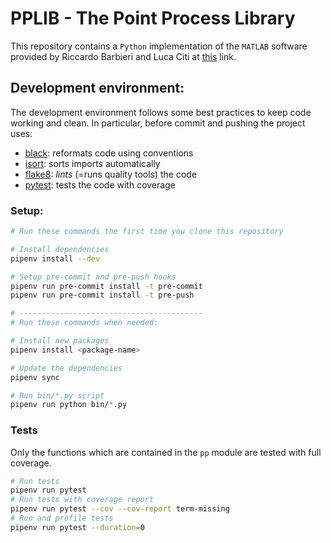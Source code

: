 # PPLIB - The Point Process Library

This repository contains a `Python` implementation of the `MATLAB` software provided by Riccardo Barbieri and Luca Citi at [this](http://users.neurostat.mit.edu/barbieri/pphrv) link.

## Development environment:

The development environment follows some best practices to keep code working and clean. In particular, before commit and pushing the project uses:
- [black](https://github.com/psf/black): reformats code using conventions
- [isort](https://github.com/timothycrosley/isort): sorts imports automatically
- [flake8](https://github.com/PyCQA/flake8): _lints_ (=runs quality tools) the code
- [pytest](https://github.com/pytest-dev/pytest): tests the code with coverage


### Setup:
```bash
# Run these commands the first time you clone this repository

# Install dependencies
pipenv install --dev

# Setup pre-commit and pre-push hooks
pipenv run pre-commit install -t pre-commit
pipenv run pre-commit install -t pre-push

# -----------------------------------------
# Run these commands when needed:

# Install new packages
pipenv install <package-name>

# Update the dependencies
pipenv sync

# Run bin/*.py script
pipenv run python bin/*.py
```

### Tests

Only the functions which are contained in the `pp` module are tested with full coverage.

```bash
# Run tests
pipenv run pytest
# Run tests with coverage report
pipenv run pytest --cov --cov-report term-missing
# Run and profile tests
pipenv run pytest --duration=0
```
